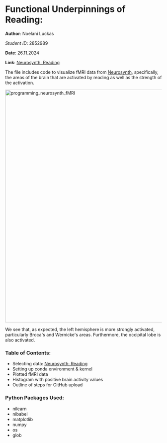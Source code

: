 # Functional Underpinnings of Reading:
**Author**: Noelani Luckas

*Student ID*: 2852989 

**Date**: 26.11.2024 

**Link**: [Neurosynth: Reading](https://neurosynth.org/analyses/terms/reading/)


The file includes code to visualize fMRI data from [Neurosynth](https://neurosynth.org/), specifically, the areas of the brain that are activated by reading
as well as the strength of the activation. 

<img width="748" alt="programming_neurosynth_fMRI" src="https://github.com/user-attachments/assets/c28e567b-adaf-4db1-a760-a2c1d9b66a56">

We see that, as expected, the left hemisphere is more strongly activated, particularly Broca's and Wernicke's areas. Furthermore, the occipital
lobe is also activated. 


### Table of Contents: 
- Selecting data: [Neurosynth: Reading](https://neurosynth.org/analyses/terms/reading/)
- Setting up conda environment & kernel
- Plotted fMRI data
- Histogram with positive brain activity values
- Outline of steps for GitHub upload


### Python Packages Used: 
- nilearn
- nibabel
- matplotlib
- numpy
- os
- glob
